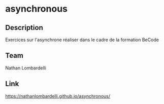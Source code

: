 # asynchronous

## Description

Exercices sur l'asynchrone réaliser dans le cadre de la formation BeCode

## Team

Nathan Lombardelli

## Link

https://nathanlombardelli.github.io/asynchronous/

